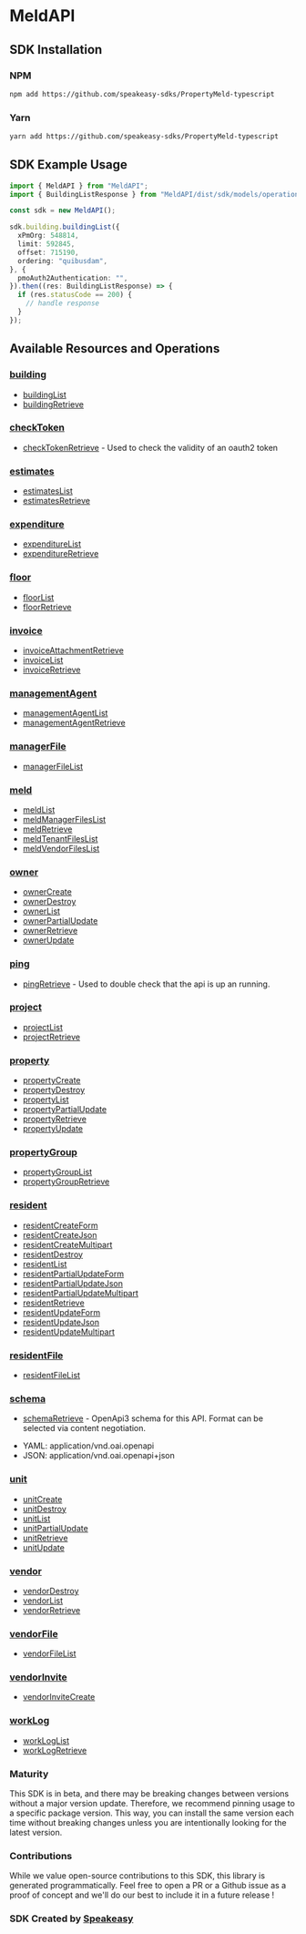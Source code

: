 # MeldAPI

<!-- Start SDK Installation -->
## SDK Installation

### NPM

```bash
npm add https://github.com/speakeasy-sdks/PropertyMeld-typescript
```

### Yarn

```bash
yarn add https://github.com/speakeasy-sdks/PropertyMeld-typescript
```
<!-- End SDK Installation -->

## SDK Example Usage
<!-- Start SDK Example Usage -->
```typescript
import { MeldAPI } from "MeldAPI";
import { BuildingListResponse } from "MeldAPI/dist/sdk/models/operations";

const sdk = new MeldAPI();

sdk.building.buildingList({
  xPmOrg: 548814,
  limit: 592845,
  offset: 715190,
  ordering: "quibusdam",
}, {
  pmoAuth2Authentication: "",
}).then((res: BuildingListResponse) => {
  if (res.statusCode == 200) {
    // handle response
  }
});
```
<!-- End SDK Example Usage -->

<!-- Start SDK Available Operations -->
## Available Resources and Operations


### [building](docs/building/README.md)

* [buildingList](docs/building/README.md#buildinglist)
* [buildingRetrieve](docs/building/README.md#buildingretrieve)

### [checkToken](docs/checktoken/README.md)

* [checkTokenRetrieve](docs/checktoken/README.md#checktokenretrieve) - Used to check the validity of an oauth2 token

### [estimates](docs/estimates/README.md)

* [estimatesList](docs/estimates/README.md#estimateslist)
* [estimatesRetrieve](docs/estimates/README.md#estimatesretrieve)

### [expenditure](docs/expenditure/README.md)

* [expenditureList](docs/expenditure/README.md#expenditurelist)
* [expenditureRetrieve](docs/expenditure/README.md#expenditureretrieve)

### [floor](docs/floor/README.md)

* [floorList](docs/floor/README.md#floorlist)
* [floorRetrieve](docs/floor/README.md#floorretrieve)

### [invoice](docs/invoice/README.md)

* [invoiceAttachmentRetrieve](docs/invoice/README.md#invoiceattachmentretrieve)
* [invoiceList](docs/invoice/README.md#invoicelist)
* [invoiceRetrieve](docs/invoice/README.md#invoiceretrieve)

### [managementAgent](docs/managementagent/README.md)

* [managementAgentList](docs/managementagent/README.md#managementagentlist)
* [managementAgentRetrieve](docs/managementagent/README.md#managementagentretrieve)

### [managerFile](docs/managerfile/README.md)

* [managerFileList](docs/managerfile/README.md#managerfilelist)

### [meld](docs/meld/README.md)

* [meldList](docs/meld/README.md#meldlist)
* [meldManagerFilesList](docs/meld/README.md#meldmanagerfileslist)
* [meldRetrieve](docs/meld/README.md#meldretrieve)
* [meldTenantFilesList](docs/meld/README.md#meldtenantfileslist)
* [meldVendorFilesList](docs/meld/README.md#meldvendorfileslist)

### [owner](docs/owner/README.md)

* [ownerCreate](docs/owner/README.md#ownercreate)
* [ownerDestroy](docs/owner/README.md#ownerdestroy)
* [ownerList](docs/owner/README.md#ownerlist)
* [ownerPartialUpdate](docs/owner/README.md#ownerpartialupdate)
* [ownerRetrieve](docs/owner/README.md#ownerretrieve)
* [ownerUpdate](docs/owner/README.md#ownerupdate)

### [ping](docs/ping/README.md)

* [pingRetrieve](docs/ping/README.md#pingretrieve) - Used to double check that the api is up an running.

### [project](docs/project/README.md)

* [projectList](docs/project/README.md#projectlist)
* [projectRetrieve](docs/project/README.md#projectretrieve)

### [property](docs/property/README.md)

* [propertyCreate](docs/property/README.md#propertycreate)
* [propertyDestroy](docs/property/README.md#propertydestroy)
* [propertyList](docs/property/README.md#propertylist)
* [propertyPartialUpdate](docs/property/README.md#propertypartialupdate)
* [propertyRetrieve](docs/property/README.md#propertyretrieve)
* [propertyUpdate](docs/property/README.md#propertyupdate)

### [propertyGroup](docs/propertygroup/README.md)

* [propertyGroupList](docs/propertygroup/README.md#propertygrouplist)
* [propertyGroupRetrieve](docs/propertygroup/README.md#propertygroupretrieve)

### [resident](docs/resident/README.md)

* [residentCreateForm](docs/resident/README.md#residentcreateform)
* [residentCreateJson](docs/resident/README.md#residentcreatejson)
* [residentCreateMultipart](docs/resident/README.md#residentcreatemultipart)
* [residentDestroy](docs/resident/README.md#residentdestroy)
* [residentList](docs/resident/README.md#residentlist)
* [residentPartialUpdateForm](docs/resident/README.md#residentpartialupdateform)
* [residentPartialUpdateJson](docs/resident/README.md#residentpartialupdatejson)
* [residentPartialUpdateMultipart](docs/resident/README.md#residentpartialupdatemultipart)
* [residentRetrieve](docs/resident/README.md#residentretrieve)
* [residentUpdateForm](docs/resident/README.md#residentupdateform)
* [residentUpdateJson](docs/resident/README.md#residentupdatejson)
* [residentUpdateMultipart](docs/resident/README.md#residentupdatemultipart)

### [residentFile](docs/residentfile/README.md)

* [residentFileList](docs/residentfile/README.md#residentfilelist)

### [schema](docs/schema/README.md)

* [schemaRetrieve](docs/schema/README.md#schemaretrieve) - OpenApi3 schema for this API. Format can be selected via content negotiation.

- YAML: application/vnd.oai.openapi
- JSON: application/vnd.oai.openapi+json

### [unit](docs/unit/README.md)

* [unitCreate](docs/unit/README.md#unitcreate)
* [unitDestroy](docs/unit/README.md#unitdestroy)
* [unitList](docs/unit/README.md#unitlist)
* [unitPartialUpdate](docs/unit/README.md#unitpartialupdate)
* [unitRetrieve](docs/unit/README.md#unitretrieve)
* [unitUpdate](docs/unit/README.md#unitupdate)

### [vendor](docs/vendor/README.md)

* [vendorDestroy](docs/vendor/README.md#vendordestroy)
* [vendorList](docs/vendor/README.md#vendorlist)
* [vendorRetrieve](docs/vendor/README.md#vendorretrieve)

### [vendorFile](docs/vendorfile/README.md)

* [vendorFileList](docs/vendorfile/README.md#vendorfilelist)

### [vendorInvite](docs/vendorinvite/README.md)

* [vendorInviteCreate](docs/vendorinvite/README.md#vendorinvitecreate)

### [workLog](docs/worklog/README.md)

* [workLogList](docs/worklog/README.md#workloglist)
* [workLogRetrieve](docs/worklog/README.md#worklogretrieve)
<!-- End SDK Available Operations -->

### Maturity

This SDK is in beta, and there may be breaking changes between versions without a major version update. Therefore, we recommend pinning usage
to a specific package version. This way, you can install the same version each time without breaking changes unless you are intentionally
looking for the latest version.

### Contributions

While we value open-source contributions to this SDK, this library is generated programmatically.
Feel free to open a PR or a Github issue as a proof of concept and we'll do our best to include it in a future release !

### SDK Created by [Speakeasy](https://docs.speakeasyapi.dev/docs/using-speakeasy/client-sdks)
